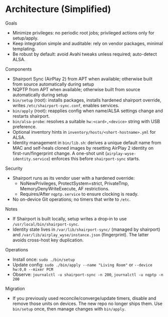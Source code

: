 # Architecture (Simplified)

Goals
- Minimize privileges: no periodic root jobs; privileged actions only for setup/apply.
- Keep integration simple and auditable: rely on vendor packages, minimal templating.
- Be robust by default: avoid Avahi tweaks unless required; auto-detect ALSA.

Components
- Shairport Sync (AirPlay 2) from APT when available; otherwise built from source automatically during setup
- NQPTP from APT when available; otherwise built from source automatically during setup
- `bin/setup` (root): installs packages, installs hardened shairport override, writes `/etc/shairport-sync.conf`, enables services.
- `bin/apply` (root): reapplies config when name/ALSA settings change and restarts shairport.
- `bin/alsa-probe`: resolves a suitable `hw:<card>,<device>` string with USB preference.
- Optional inventory hints in `inventory/hosts/<short-hostname>.yml` for ALSA.
 - Identity management in `bin/lib.sh`: derives a unique default name from MAC and self-heals cloned images by resetting AirPlay 2 identity on first-run/fingerprint change. A one-shot unit (`airplay-wyse-identity.service`) enforces this before `shairport-sync` starts.

Security
- Shairport runs as its vendor user with a hardened override:
  - NoNewPrivileges, ProtectSystem=strict, PrivateTmp, MemoryDenyWriteExecute, AF restrictions.
  - Requires/After `nqptp.service` to ensure clocking is ready.
- No on-device Git operations; no timers that write to `/etc`.

Notes
- If Shairport is built locally, setup writes a drop‑in to use `/usr/local/bin/shairport-sync`.
 - Identity state lives in `/var/lib/shairport-sync/` (managed by shairport) and `/var/lib/airplay_wyse/instance.json` (fingerprint). The latter avoids cross-host key duplication.

Operations
- Install once: `sudo ./bin/setup`
- Update config: `sudo ./bin/apply --name "Living Room"` or `--device hw:0,0 --mixer PCM`
- Observe: `journalctl -u shairport-sync -n 200`, `journalctl -u nqptp -n 200`

Migration
- If you previously used reconcile/converge/update timers, disable and remove those units on devices. The new repo no longer ships them. Use `bin/setup` once, then manage changes with `bin/apply`.
